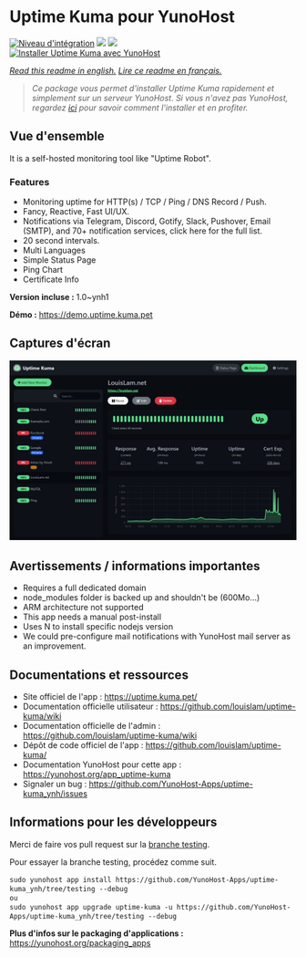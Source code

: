 # Uptime Kuma pour YunoHost

[![Niveau d'intégration](https://dash.yunohost.org/integration/uptime-kuma.svg)](https://dash.yunohost.org/appci/app/uptime-kuma) ![](https://ci-apps.yunohost.org/ci/badges/uptime-kuma.status.svg) ![](https://ci-apps.yunohost.org/ci/badges/uptime-kuma.maintain.svg)  
[![Installer Uptime Kuma avec YunoHost](https://install-app.yunohost.org/install-with-yunohost.svg)](https://install-app.yunohost.org/?app=uptime-kuma)

*[Read this readme in english.](./README.md)*
*[Lire ce readme en français.](./README_fr.md)*

> *Ce package vous permet d'installer Uptime Kuma rapidement et simplement sur un serveur YunoHost.
Si vous n'avez pas YunoHost, regardez [ici](https://yunohost.org/#/install) pour savoir comment l'installer et en profiter.*

## Vue d'ensemble

It is a self-hosted monitoring tool like "Uptime Robot".

### Features

- Monitoring uptime for HTTP(s) / TCP / Ping / DNS Record / Push.
- Fancy, Reactive, Fast UI/UX.
- Notifications via Telegram, Discord, Gotify, Slack, Pushover, Email (SMTP), and 70+ notification services, click here for the full list.
- 20 second intervals.
- Multi Languages
- Simple Status Page
- Ping Chart
- Certificate Info


**Version incluse :** 1.0~ynh1

**Démo :** https://demo.uptime.kuma.pet

## Captures d'écran

![](./doc/screenshots/example.jpg)

## Avertissements / informations importantes

- Requires a full dedicated domain
- node_modules folder is backed up and shouldn't be (600Mo...)
- ARM architecture not supported
- This app needs a manual post-install
- Uses N to install specific nodejs version
- We could pre-configure mail notifications with YunoHost mail server as an improvement.

## Documentations et ressources

* Site officiel de l'app : https://uptime.kuma.pet/
* Documentation officielle utilisateur : https://github.com/louislam/uptime-kuma/wiki
* Documentation officielle de l'admin : https://github.com/louislam/uptime-kuma/wiki
* Dépôt de code officiel de l'app : https://github.com/louislam/uptime-kuma/
* Documentation YunoHost pour cette app : https://yunohost.org/app_uptime-kuma
* Signaler un bug : https://github.com/YunoHost-Apps/uptime-kuma_ynh/issues

## Informations pour les développeurs

Merci de faire vos pull request sur la [branche testing](https://github.com/YunoHost-Apps/uptime-kuma_ynh/tree/testing).

Pour essayer la branche testing, procédez comme suit.
```
sudo yunohost app install https://github.com/YunoHost-Apps/uptime-kuma_ynh/tree/testing --debug
ou
sudo yunohost app upgrade uptime-kuma -u https://github.com/YunoHost-Apps/uptime-kuma_ynh/tree/testing --debug
```

**Plus d'infos sur le packaging d'applications :** https://yunohost.org/packaging_apps